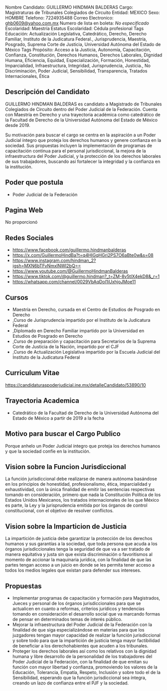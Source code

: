 Nombre Candidato: GUILLERMO HINDMAN BALDERAS
Cargo: Magistraturas de Tribunales Colegiados de Circuito
Entidad: MEXICO
Sexo: HOMBRE
Telefono: 7224935488
Correo Electronico: ghb0609@yahoo.com.mx
Numero de lista en boleta: *No especificado*
Escolaridad: Maestría
Estatus Escolaridad: Cédula profesional
Tags Educación: Actualización Legislativa, Catedrático, Derecho, Derecho Familiar, Instituto de la Judicatura Federal., Jurisprudencia, Maestría, Posgrado, Suprema Corte de Justicia, Universidad Autónoma del Estado de México
Tags Propósito: Acceso a la Justicia, Autonomía, Capacitación, Confianza, Constitución, Derechos Humanos, Derechos Laborales, Dignidad Humana, Eficiencia, Equidad, Especialización, Formación, Honestidad, Imparcialidad, Infraestructura, Integridad, Jurisprudencia, Justicia., No Discriminación, Poder Judicial, Sensibilidad, Transparencia, Tratados Internacionales, Ética


## Descripción del Candidato 

GUILLERMO HINDMAN BALDERAS es candidato a Magistrado de Tribunales Colegiados de Circuito dentro del Poder Judicial de la Federación. Cuenta con Maestría en Derecho y una trayectoria académica como catedrático de la Facultad de Derecho de la Universidad Autónoma del Estado de México desde 2019. 

Su motivación para buscar el cargo se centra en la aspiración a un Poder Judicial íntegro que proteja los derechos humanos y genere confianza en la sociedad. Sus propuestas incluyen la implementación de programas de capacitación continua para el personal jurisdiccional, la mejora de la infraestructura del Poder Judicial, y la protección de los derechos laborales de sus trabajadores, buscando así fortalecer la integridad y la confianza en la institución.


## Poder que postula

- Poder Judicial de la Federación


## Pagina Web

No proporcionó


## Redes Sociales

- https://www.facebook.com/guillermo.hindmanbalderas
- https://x.com/GuillermoHindBa?t=q4HIGqHGri2PS7O6aBte0w&s=08
- https://www.instagram.com/hindman_2?igsh=MXN6bTFvNmxlNWI2bQ==
- https://www.youtube.com/@GuillermoHindmanBalderas
- https://www.tiktok.com/@guillermo.hindman?_t=ZM-8v5tlX4ekD8&_r=1
- https://whatsapp.com/channel/0029VbAqDol1iUxhjoJMoe11


## Cursos

- Maestría en Derecho, cursada en el Centro de Estudios de Posgrado en Derecho
- ,Curso de Jurisprudencia impartido por el Instituto de la Judicatura Federal
- ,Diplomado en Derecho Familiar impartido por la Universidad en Estudios de Posgrado en Derecho
- ,Curso de preparación y capacitación para Secretarios de la Suprema Corte de Justicia de la Nación, impartido por el CJF
- ,Curso de Actualización Legislativa impartido por la Escuela Judicial del Instituto de la Judicatura Federal


## Curriculum Vitae

https://candidaturaspoderjudicial.ine.mx/detalleCandidato/53890/10


## Trayectoria Academica

- Catedrático de la Facultad de Derecho de la Universidad Autónoma del Estado de México a partir de 2019 a la fecha


## Motivo para buscar el Cargo Publico

Porque anhelo un Poder Judicial íntegro que proteja los derechos humanos y que la sociedad confíe en la institución.


## Vision sobre la Funcion Jurisdiccional

La función jurisdiccional debe realizarse de manera autónoma basándose en los principios de honestidad, profesionalismo, ética, imparcialidad y exhaustividad, con la única finalidad de emitir las sentencias respectivas tomando en consideración, primero que nada la Constitución Política de los Estados Unidos Mexicanos, los tratados internacionales de los que México es parte, la Ley y la jurisprudencia emitida por los órganos de control constitucional, con el objetivo de resolver conflictos.


## Vision sobre la Imparticion de Justicia

La impartición de justicia debe garantizar la protección de los derechos humanos y sus garantías a la sociedad, que toda persona que acuda a los órganos jurisdiccionales tenga la seguridad de que va a ser tratado de manera equitativa y justa sin que exista discriminación o favoritismos al momento de accionar la maquinaria jurídica, con la finalidad de que las partes tengan acceso a un juicio en donde se les permita tener acceso a todos los medios legales que existan para defender sus intereses.


## Propuestas

- Implementar programas de capacitación y formación para Magistrados, Jueces y personal de los órganos jurisdiccionales para que se actualicen en cuanto a reformas, criterios jurídicos y tendencias tomando en consideración el desarrollo social que va marcando formas de pensar en determinados temas de interés público.
- Mejorar la infraestructura del Poder Judicial de la Federación con la finalidad de que siga especializándose en materias para que los juzgadores tengan mayor capacidad de realizar la función jurisdiccional y sobre todo para que la impartición de justicia tenga mayor factibilidad de beneficiar a los derechohabientes que acuden a los tribunales.
- Proteger los derechos laborales así como los relativos con la dignidad humana y libre desarrollo de la personalidad de los trabajadores del Poder Judicial de la Federación, con la finalidad de que emitan su función con mayor libertad y confianza, promoviendo los valores de la Educación, Tolerancia, Empatía, Respeto, Inclusión y sobre todo el de la Sensibilidad, esperando que la función jurisdiccional sea íntegra, creando un lazo de confianza entre el PJF y la sociedad.

